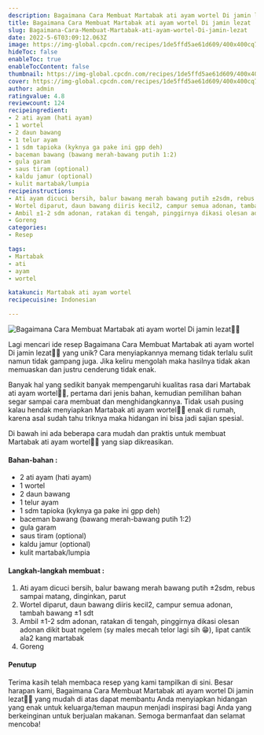 ```yaml
---
description: Bagaimana Cara Membuat Martabak ati ayam wortel Di jamin lezat"
title: Bagaimana Cara Membuat Martabak ati ayam wortel Di jamin lezat
slug: Bagaimana-Cara-Membuat-Martabak-ati-ayam-wortel-Di-jamin-lezat
date: 2022-5-6T03:09:12.063Z
image: https://img-global.cpcdn.com/recipes/1de5ffd5ae61d609/400x400cq70/photo.jpg
hideToc: false
enableToc: true
enableTocContent: false
thumbnail: https://img-global.cpcdn.com/recipes/1de5ffd5ae61d609/400x400cq70/photo.jpg
cover: https://img-global.cpcdn.com/recipes/1de5ffd5ae61d609/400x400cq70/photo.jpg
author: admin
ratingvalue: 4.8
reviewcount: 124
recipeingredient:
- 2 ati ayam (hati ayam)
- 1 wortel
- 2 daun bawang
- 1 telur ayam
- 1 sdm tapioka (kyknya ga pake ini gpp deh)
- baceman bawang (bawang merah-bawang putih 1:2)
- gula garam
- saus tiram (optional)
- kaldu jamur (optional)
- kulit martabak/lumpia
recipeinstructions:
- Ati ayam dicuci bersih, balur bawang merah bawang putih ±2sdm, rebus sampai matang, dinginkan, parut
- Wortel diparut, daun bawang diiris kecil2, campur semua adonan, tambah bawang ±1 sdt
- Ambil ±1-2 sdm adonan, ratakan di tengah, pinggirnya dikasi olesan adonan dikit buat ngelem (sy males mecah telor lagi sih 😁), lipat cantik ala2 kang martabak
- Goreng
categories:
- Resep

tags:
- Martabak
- ati
- ayam
- wortel

katakunci: Martabak ati ayam wortel
recipecuisine: Indonesian

---
```


![Bagaimana Cara Membuat Martabak ati ayam wortel Di jamin lezat👩‍🍳](https://img-global.cpcdn.com/recipes/1de5ffd5ae61d609/400x400cq70/photo.jpg)

Lagi mencari ide resep Bagaimana Cara Membuat Martabak ati ayam wortel Di jamin lezat👩‍🍳 yang unik? Cara menyiapkannya memang tidak terlalu sulit namun tidak gampang juga. Jika keliru mengolah maka hasilnya tidak akan memuaskan dan justru cenderung tidak enak.

Banyak hal yang sedikit banyak mempengaruhi kualitas rasa dari Martabak ati ayam wortel👩‍🍳, pertama dari jenis bahan, kemudian pemilihan bahan segar sampai cara membuat dan menghidangkannya. Tidak usah pusing kalau hendak menyiapkan Martabak ati ayam wortel👩‍🍳 enak di rumah, karena asal sudah tahu triknya maka hidangan ini bisa jadi sajian spesial.

Di bawah ini ada beberapa cara mudah dan praktis untuk membuat Martabak ati ayam wortel👩‍🍳 yang siap dikreasikan.

<!--inarticleads1-->

#### Bahan-bahan :

- 2 ati ayam (hati ayam)
- 1 wortel
- 2 daun bawang
- 1 telur ayam
- 1 sdm tapioka (kyknya ga pake ini gpp deh)
- baceman bawang (bawang merah-bawang putih 1:2)
- gula garam
- saus tiram (optional)
- kaldu jamur (optional)
- kulit martabak/lumpia

<!--inarticleads2-->

#### Langkah-langkah membuat :

1. Ati ayam dicuci bersih, balur bawang merah bawang putih ±2sdm, rebus sampai matang, dinginkan, parut
1. Wortel diparut, daun bawang diiris kecil2, campur semua adonan, tambah bawang ±1 sdt
1. Ambil ±1-2 sdm adonan, ratakan di tengah, pinggirnya dikasi olesan adonan dikit buat ngelem (sy males mecah telor lagi sih 😁), lipat cantik ala2 kang martabak
1. Goreng

#### Penutup

Terima kasih telah membaca resep yang kami tampilkan di sini. Besar harapan kami, Bagaimana Cara Membuat Martabak ati ayam wortel Di jamin lezat👩‍🍳 yang mudah di atas dapat membantu Anda menyiapkan hidangan yang enak untuk keluarga/teman maupun menjadi inspirasi bagi Anda yang berkeinginan untuk berjualan makanan. Semoga bermanfaat dan selamat mencoba!